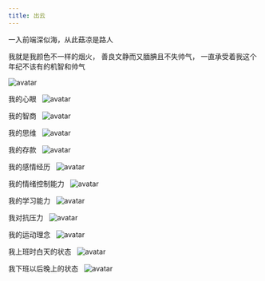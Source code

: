 ```yaml
---
title: 出云  
---
```


一入前端深似海，从此菇凉是路人

我就是我颜色不一样的烟火， 善良文静而又腼腆且不失帅气， 一直承受着我这个年纪不该有的机智和帅气

![avatar](https://timgsa.baidu.com/timg?image&quality=80&size=b9999_10000&sec=1526488799455&di=4ff62f70fef743ebd154a6255164bb40&imgtype=0&src=http%3A%2F%2Fp.chanyouji.cn%2F1406033158%2F3s5ziczv0x9dmzby0yqf1obft.jpg)
&nbsp;&nbsp;

我的心眼
&nbsp;
![avatar](http://5b0988e595225.cdn.sohucs.com/images/20170906/d4e863705e994906ade0cb1aadc93987.jpeg)

我的智商
&nbsp;
![avatar](http://5b0988e595225.cdn.sohucs.com/images/20170906/368c6645003f4bc98d18fd6f3af448cd.png)

我的思维
&nbsp;
![avatar](http://5b0988e595225.cdn.sohucs.com/images/20170906/d2526cc727f1438fbdaf18769e267862.jpeg)

我的存款
&nbsp;
![avatar](http://5b0988e595225.cdn.sohucs.com/images/20170906/1afa05b323e24e5c91060483319c1950.jpeg)


我的感情经历
&nbsp;
![avatar](http://5b0988e595225.cdn.sohucs.com/images/20170906/51a8acf2d37c4481a6daafa1c18d2f6f.png)

我的情绪控制能力
&nbsp;
![avatar](http://5b0988e595225.cdn.sohucs.com/images/20170906/2256db32ddb54f47a2dfc986c5ced9cf.jpeg)

我的学习能力
&nbsp;
![avatar](http://5b0988e595225.cdn.sohucs.com/images/20170906/e117b6a355284ce88facd8ac8259a1b8.jpeg)


我对抗压力
&nbsp;
![avatar](http://5b0988e595225.cdn.sohucs.com/images/20170906/6cfc5e62b3bf422795a18b49f80ce11a.jpeg)

我的运动理念
&nbsp;
![avatar](http://5b0988e595225.cdn.sohucs.com/images/20170906/0339efd9243a4c48ace00ee2a3e9c938.gif)

我上班时白天的状态
&nbsp;
![avatar](http://5b0988e595225.cdn.sohucs.com/images/20170906/235a552dcc9a45e78d17a324125b8917.jpeg)

我下班以后晚上的状态
&nbsp;
![avatar](http://5b0988e595225.cdn.sohucs.com/images/20170906/1b4ae6ddfae24975ab946bcd4ab016dc.jpeg)
